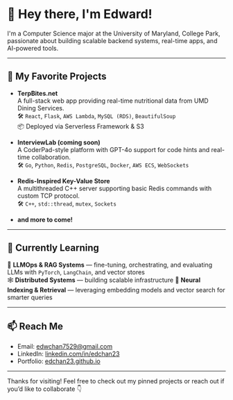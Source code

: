 # 👋 Hey there, I'm Edward!

I'm a Computer Science major at the University of Maryland, College Park, passionate about building scalable backend systems, real-time apps, and AI-powered tools.

---

## 🔭 My Favorite Projects

- **TerpBites.net**  
  A full-stack web app providing real-time nutritional data from UMD Dining Services.  
  🛠️ `React`, `Flask`, `AWS Lambda`, `MySQL (RDS)`, `BeautifulSoup`  
  📦 Deployed via Serverless Framework & S3  

- **InterviewLab (coming soon)**  
  A CoderPad-style platform with GPT-4o support for code hints and real-time collaboration.  
  🛠️ `Go`, `Python`, `Redis`, `PostgreSQL`, `Docker`, `AWS ECS`, `WebSockets`  

- **Redis-Inspired Key-Value Store**  
  A multithreaded C++ server supporting basic Redis commands with custom TCP protocol.  
  🛠️ `C++`, `std::thread`, `mutex`, `Sockets`
- **and more to come!**
---

## 🌱 Currently Learning

🧠 **LLMOps & RAG Systems** — fine-tuning, orchestrating, and evaluating LLMs with `PyTorch`, `LangChain`, and vector stores  
🕸️ **Distributed Systems** — building scalable infrastructure 
🧬 **Neural Indexing & Retrieval** — leveraging embedding models and vector search for smarter queries  

---

## 📫 Reach Me

- Email: edwchan7529@gmail.com  
- LinkedIn: [linkedin.com/in/edchan23](https://www.linkedin.com/in/edchan23/)  
- Portfolio: [edchan23.github.io](https://edchan23.github.io)  

---

Thanks for visiting! Feel free to check out my pinned projects or reach out if you’d like to collaborate 👇
